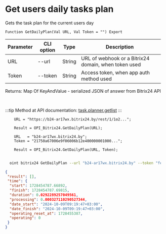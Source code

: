﻿---
sidebar_position: 25
---

# Get users daily tasks plan
 Gets the task plan for the current users day



`Function GetDailyPlan(Val URL, Val Token = "") Export`

  | Parameter | CLI option | Type | Description |
  |-|-|-|-|
  | URL | --url | String | URL of webhook or a Bitrix24 domain, when token used |
  | Token | --token | String | Access token, when app auth method used |

  
  Returns:  Map Of KeyAndValue - serialized JSON of answer from Bitrix24 API

<br/>

:::tip
Method at API documentation: [task.planner.getlist](https://dev.1c-bitrix.ru/rest_help/tasks/task/planner/getlist.php)
:::
<br/>


```bsl title="Code example"
    URL = "https://b24-ar17wx.bitrix24.by/rest/1/1o2...";

    Result = OPI_Bitrix24.GetDailyPlan(URL);

    URL   = "b24-ar17wx.bitrix24.by";
    Token = "21750a67006e9f06006b12e400000001000...";

    Result = OPI_Bitrix24.GetDailyPlan(URL, Token);
```



```sh title="CLI command example"
    
  oint bitrix24 GetDailyPlan --url "b24-ar17wx.bitrix24.by" --token "fe3fa966006e9f06006b12e400000001000..."

```

```json title="Result"
{
 "result": [],
 "time": {
  "start": 1728454787.66892,
  "finish": 1728454787.69815,
  "duration": 0.0292289257049561,
  "processing": 0.000327110290527344,
  "date_start": "2024-10-09T09:19:47+03:00",
  "date_finish": "2024-10-09T09:19:47+03:00",
  "operating_reset_at": 1728455387,
  "operating": 0
 }
}
```
